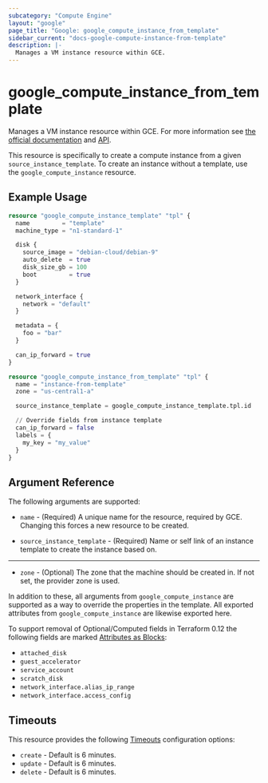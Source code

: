 ```yaml
---
subcategory: "Compute Engine"
layout: "google"
page_title: "Google: google_compute_instance_from_template"
sidebar_current: "docs-google-compute-instance-from-template"
description: |-
  Manages a VM instance resource within GCE.
---
```


# google\_compute\_instance\_from\_template

Manages a VM instance resource within GCE. For more information see
[the official documentation](https://cloud.google.com/compute/docs/instances)
and
[API](https://cloud.google.com/compute/docs/reference/latest/instances).

This resource is specifically to create a compute instance from a given
`source_instance_template`. To create an instance without a template, use the
`google_compute_instance` resource.


## Example Usage

```terraform
resource "google_compute_instance_template" "tpl" {
  name         = "template"
  machine_type = "n1-standard-1"

  disk {
    source_image = "debian-cloud/debian-9"
    auto_delete  = true
    disk_size_gb = 100
    boot         = true
  }

  network_interface {
    network = "default"
  }

  metadata = {
    foo = "bar"
  }

  can_ip_forward = true
}

resource "google_compute_instance_from_template" "tpl" {
  name = "instance-from-template"
  zone = "us-central1-a"

  source_instance_template = google_compute_instance_template.tpl.id

  // Override fields from instance template
  can_ip_forward = false
  labels = {
    my_key = "my_value"
  }
}
```

## Argument Reference

The following arguments are supported:

* `name` - (Required) A unique name for the resource, required by GCE.
    Changing this forces a new resource to be created.

* `source_instance_template` - (Required) Name or self link of an instance
  template to create the instance based on.

- - -

* `zone` - (Optional) The zone that the machine should be created in. If not
  set, the provider zone is used.

In addition to these, all arguments from `google_compute_instance` are supported
as a way to override the properties in the template. All exported attributes
from `google_compute_instance` are likewise exported here.

To support removal of Optional/Computed fields in Terraform 0.12 the following fields
are marked [Attributes as Blocks](/docs/configuration/attr-as-blocks.html):

* `attached_disk`
* `guest_accelerator`
* `service_account`
* `scratch_disk`
* `network_interface.alias_ip_range`
* `network_interface.access_config`

## Timeouts

This resource provides the following
[Timeouts](/docs/configuration/resources.html#timeouts) configuration options:

- `create` - Default is 6 minutes.
- `update` - Default is 6 minutes.
- `delete` - Default is 6 minutes.

